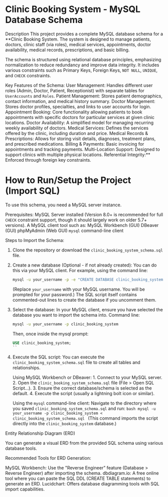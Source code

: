 # Clinic Booking System - MySQL Database Schema

Description
This project provides a complete MySQL database schema for a **Clinic Booking System. The system is designed to manage patients, doctors, clinic staff (via roles), medical services, appointments, doctor availability, medical records, prescriptions, and basic billing.

The schema is structured using relational database principles, emphasizing normalization to reduce redundancy and improve data integrity. It includes various constraints such as Primary Keys, Foreign Keys, `NOT NULL`, `UNIQUE`, and `CHECK` constraints.

 Key Features of the Schema:
User Management: Handles different user roles (Admin, Doctor, Patient, Receptionist) with separate tables for `UserAccounts` and `Roles`.
Patient Management: Stores patient demographics, contact information, and medical history summary.
Doctor Management: Stores doctor profiles, specialties, and links to user accounts for login.
Appointment Booking: Core functionality allowing patients to book appointments with specific doctors for particular services at given clinic locations.
Doctor Availability: A simplified model for managing recurring weekly availability of doctors.
Medical Services: Defines the services offered by the clinic, including duration and price.
Medical Records & Prescriptions: Allows for storing visit details, diagnoses, treatment plans, and prescribed medications.
Billing & Payments: Basic invoicing for appointments and tracking payments.
Multi-Location Support: Designed to support clinics with multiple physical locations.
Referential Integrity:** Enforced through foreign key constraints.

# How to Run/Setup the Project (Import SQL)

To use this schema, you need a MySQL server instance.

Prerequisites:
MySQL Server installed (Version 8.0+ is recommended for full `CHECK` constraint support, though it should largely work on older 5.7+ versions).
A MySQL client tool such as:
 MySQL Workbench (GUI)
   DBeaver (GUI)
   phpMyAdmin (Web GUI)
    `mysql` command-line client

Steps to Import the Schema:
1.  Clone the repository or download the `clinic_booking_system_schema.sql` file.
2.  Create a new database (Optional - if not already created):
    You can do this via your MySQL client. For example, using the command line:
    ```bash
    mysql -u your_username -p -e "CREATE DATABASE clinic_booking_system;"
    ```
    (Replace `your_username` with your MySQL username. You will be prompted for your password.)
    The SQL script itself contains commented-out lines to create the database if you uncomment them.
3.  Select the database:
    In your MySQL client, ensure you have selected the database you want to import the schema into.
    Command line:
    ```bash
    mysql -u your_username -p clinic_booking_system
    ```
    Then, once inside the mysql prompt:
    ```sql
    USE clinic_booking_system;
    ``
4.  Execute the SQL script:
    You can execute the `clinic_booking_system_schema.sql` file to create all tables and relationships.

    Using MySQL Workbench or DBeaver:
        1.  Connect to your MySQL server.
        2.  Open the `clinic_booking_system_schema.sql` file (File > Open SQL Script...).
        3.  Ensure the correct database/schema is selected as the default.
        4.  Execute the script (usually a lightning bolt icon or similar).

    Using the `mysql` command-line client:
        Navigate to the directory where you saved `clinic_booking_system_schema.sql` and run:
        ```bash
        mysql -u your_username -p clinic_booking_system < clinic_booking_system_schema.sql
        ```
        (This command imports the script directly into the `clinic_booking_system` database.)

 Entity Relationship Diagram (ERD)

You can generate a visual ERD from the provided SQL schema using various database tools.

Recommended Tools for ERD Generation:

MySQL Workbench: Use the "Reverse Engineer" feature (Database > Reverse Engineer) after importing the schema.
dbdiagram.io: A free online tool where you can paste the SQL DDL (CREATE TABLE statements) to generate an ERD.
Lucidchart: Offers database diagramming tools with SQL import capabilities.
